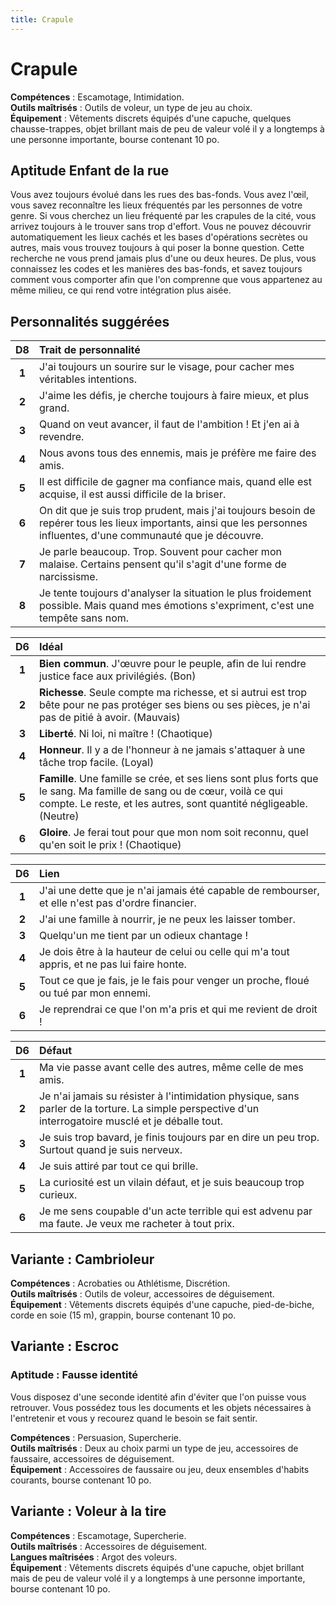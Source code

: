 ```yaml
---
title: Crapule
---
```

# Crapule
**Compétences** : Escamotage, Intimidation.  
**Outils maîtrisés** : Outils de voleur, un type de jeu au choix.  
**Équipement** : Vêtements discrets équipés d'une capuche, quelques chausse-trappes, objet brillant mais de peu de valeur volé il y a longtemps à une personne importante, bourse contenant 10 po.

## Aptitude Enfant de la rue
Vous avez toujours évolué dans les rues des bas-fonds. Vous avez l'œil, vous savez reconnaître les lieux fréquentés par les personnes de votre genre. Si vous cherchez un lieu fréquenté par les crapules de la cité, vous arrivez toujours à le trouver sans trop d'effort. Vous ne pouvez découvrir automatiquement les lieux cachés et les bases d'opérations secrètes ou autres, mais vous trouvez toujours à qui poser la bonne question. Cette recherche ne vous prend jamais plus d'une ou deux heures. De plus, vous connaissez les codes et les manières des bas-fonds, et savez toujours comment vous comporter afin que l'on comprenne que vous appartenez au même milieu, ce qui rend votre intégration plus aisée.

## Personnalités suggérées

| D8 | Trait de personnalité |
|:-:|:-|
| **1** | J'ai toujours un sourire sur le visage, pour cacher mes véritables intentions. |
| **2** | J'aime les défis, je cherche toujours à faire mieux, et plus grand. |
| **3** | Quand on veut avancer, il faut de l'ambition ! Et j'en ai à revendre. |
| **4** | Nous avons tous des ennemis, mais je préfère me faire des amis. |
| **5** | Il est difficile de gagner ma confiance mais, quand elle est acquise, il est aussi difficile de la briser. |
| **6** | On dit que je suis trop prudent, mais j'ai toujours besoin de repérer tous les lieux importants, ainsi que les personnes influentes, d'une communauté que je découvre. |
| **7** | Je parle beaucoup. Trop. Souvent pour cacher mon malaise. Certains pensent qu'il s'agit d'une forme de narcissisme. |
| **8** | Je tente toujours d'analyser la situation le plus froidement possible. Mais quand mes émotions s'expriment, c'est une tempête sans nom. |


| D6 | Idéal |
|:-:|:-|
| **1** | **Bien commun**. J'œuvre pour le peuple, afin de lui rendre justice face aux privilégiés. (Bon) |
| **2** | **Richesse**. Seule compte ma richesse, et si autrui est trop bête pour ne pas protéger ses biens ou ses pièces, je n'ai pas de pitié à avoir. (Mauvais) |
| **3** | **Liberté**. Ni loi, ni maître ! (Chaotique) |
| **4** | **Honneur**. Il y a de l'honneur à ne jamais s'attaquer à une tâche trop facile. (Loyal) |
| **5** | **Famille**. Une famille se crée, et ses liens sont plus forts que le sang. Ma famille de sang ou de cœur, voilà ce qui compte. Le reste, et les autres, sont quantité négligeable. (Neutre) |
| **6** | **Gloire**. Je ferai tout pour que mon nom soit reconnu, quel qu'en soit le prix ! (Chaotique) |


| D6 | Lien |
|:-:|:-|
| **1** | J'ai une dette que je n'ai jamais été capable de rembourser, et elle n'est pas d'ordre financier. |
| **2** | J'ai une famille à nourrir, je ne peux les laisser tomber. |
| **3** | Quelqu'un me tient par un odieux chantage ! |
| **4** | Je dois être à la hauteur de celui ou celle qui m'a tout appris, et ne pas lui faire honte. |
| **5** | Tout ce que je fais, je le fais pour venger un proche, floué ou tué par mon ennemi. |
| **6** | Je reprendrai ce que l'on m'a pris et qui me revient de droit ! |


| D6 | Défaut |
|:-:|:-|
| **1** | Ma vie passe avant celle des autres, même celle de mes amis. |
| **2** | Je n'ai jamais su résister à l'intimidation physique, sans parler de la torture. La simple perspective d'un interrogatoire musclé et je déballe tout. |
| **3** | Je suis trop bavard, je finis toujours par en dire un peu trop. Surtout quand je suis nerveux. |
| **4** | Je suis attiré par tout ce qui brille. |
| **5** | La curiosité est un vilain défaut, et je suis beaucoup trop curieux. |
| **6** | Je me sens coupable d'un acte terrible qui est advenu par ma faute. Je veux me racheter à tout prix. |

## Variante : Cambrioleur

**Compétences** : Acrobaties ou Athlétisme, Discrétion.  
**Outils maîtrisés** : Outils de voleur, accessoires de déguisement.  
**Équipement** : Vêtements discrets équipés d'une capuche, pied-de-biche, corde en soie (15 m), grappin, bourse contenant 10 po.

## Variante : Escroc

### Aptitude : Fausse identité
Vous disposez d'une seconde identité afin d'éviter que l'on puisse vous retrouver. Vous possédez tous les documents et les objets nécessaires à l'entretenir et vous y recourez quand le besoin se fait sentir.

**Compétences** : Persuasion, Supercherie.  
**Outils maîtrisés** : Deux au choix parmi un type de jeu, accessoires de faussaire, accessoires de déguisement.  
**Équipement** : Accessoires de faussaire ou jeu, deux ensembles d'habits courants, bourse contenant 10 po.

## Variante : Voleur à la tire

**Compétences** : Escamotage, Supercherie.  
**Outils maîtrisés** : Accessoires de déguisement.  
**Langues maîtrisées** : Argot des voleurs.  
**Équipement** : Vêtements discrets équipés d'une capuche, objet brillant mais de peu de valeur volé il y a longtemps à une personne importante, bourse contenant 10 po.
